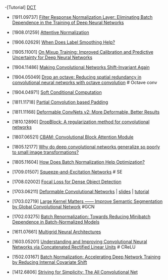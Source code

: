 -[Tutorial] [DCT](https://www.math.cuhk.edu.hk/~lmlui/dct.pdf)

- [1911.09737] [Filter Response Normalization Layer: Eliminating Batch Dependence in the Training of Deep Neural Networks](https://arxiv.org/abs/1911.09737)

- [1908.01259] [Attentive Normalization](https://arxiv.org/abs/1908.01259)

- [1906.02629] [When Does Label Smoothing Help?](https://arxiv.org/abs/1906.02629)

- [1905.11001] [On Mixup Training: Improved Calibration and Predictive Uncertainty for Deep Neural Networks](https://arxiv.org/abs/1905.11001)

- [1904.11486] [Making Convolutional Networks Shift-Invariant Again](https://arxiv.org/abs/1904.11486)

- [1904.05049] [Drop an octave: Reducing spatial redundancy in convolutional neural networks with octave convolution](https://arxiv.org/pdf/1904.05049) # Octave conv 

- [1904.04971] [Soft Conditional Computation](https://arxiv.org/abs/1904.04971)

- [1811.11718] [Partial Convolution based Padding](https://arxiv.org/abs/1811.11718)

- [1811.11168] [Deformable ConvNets v2: More Deformable, Better Results](https://arxiv.org/abs/1811.11168)

- [1810.12890] [DropBlock: A regularization method for convolutional networks](https://arxiv.org/abs/1810.12890)

- [1807.06521] [CBAM: Convolutional Block Attention Module](https://arxiv.org/abs/1807.06521)

- [1805.12177] [Why do deep convolutional networks generalize so
poorly to small image transformations?](https://arxiv.org/abs/1805.12177)

- [1805.11604] [How Does Batch Normalization Help Optimization?](https://arxiv.org/abs/1805.11604)

- [1709.01507] [Squeeze-and-Excitation Networks](https://arxiv.org/abs/1709.01507) # SE

- [1708.02002] [Focal Loss for Dense Object Detection](https://arxiv.org/abs/1708.02002)

- [1703.06211] [Deformable Convolutional Networks](https://arxiv.org/pdf/1703.06211.pdf) | [slides](http://presentations.cocodataset.org/COCO17-Detect-MSRA.pdf) | [tutorial](https://towardsdatascience.com/review-dcn-deformable-convolutional-networks-2nd-runner-up-in-2017-coco-detection-object-14e488efce44)

- [1703.02719] [Large Kernel Matters ——
Improve Semantic Segmentation by Global Convolutional Network](https://arxiv.org/abs/1703.02719) #GCN

- [1702.03275] [Batch Renormalization: Towards Reducing Minibatch Dependence in Batch-Normalized Models](https://arxiv.org/abs/1702.03275)

- [1611.07661] [Multigrid Neural Architectures](https://arxiv.org/abs/1611.07661)

- [1603.05201] [Understanding and Improving Convolutional Neural Networks via Concatenated Rectified Linear Units](https://arxiv.org/abs/1603.05201) # CReLU

- [1502.03167] [Batch Normalization: Accelerating Deep Network Training by Reducing Internal Covariate Shift](https://arxiv.org/abs/1502.03167)

- [1412.6806] [Striving for Simplicity: The All Convolutional Net](https://arxiv.org/abs/1412.6806)
